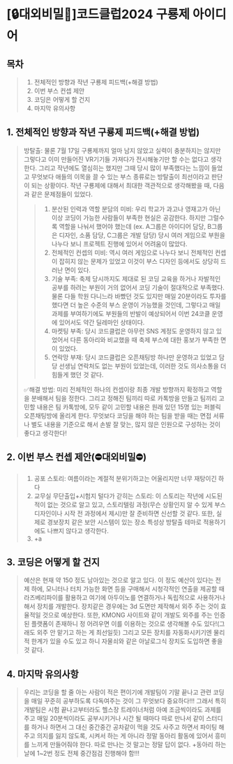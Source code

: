 [🔒대외비밀🤫]코드클럽2024 구룡제 아이디어
=====================
## 목차
> 1. 전체적인 방향과 작년 구룡제 피드백(+해결 방법)
> 2. 이번 부스 컨셉 제안
> 3. 코딩은 어떻게 할 건지
> 4. 마지막 유의사항
## 1. 전체적인 방향과 작년 구룡제 피드백(+해결 방법)
> 방탈출: 물론 7월 17일 구룡제까지 얼마 남지 않았고 실력이 충분하지는 않지만 그렇다고 이미 만들어진 VR기기들 가져다가 전시해놓기만 할 수는 없다고 생각한다.
> 그리고 작년에도 열심히는 했지만 그때 당시 많이 부족했다는 느낌이 들었고 무엇보다 애들의 이목을 끌 수 있는 부스 종류로는 방탈출이 최선이라고 판단이 되는 상황이다.
> 작년 구룡제에 대해서 최대한 객관적으로 생각해봤을 때, 다음과 같은 문제점들이 있었다.
>   > 1) 분산된 인력과 역할 분담의 미비: 우리 학교가 과고나 영재고가 아닌 이상 코딩이 가능한 사람들이 부족한 현실은 공감한다. 하지만 그럴수록 역할을 나눠서 했어야 했는데
>   > (ex. A그룹은 아이디어 담당, B그룹은 디자인, 소품 담당, C그룹은 개발 담당) 당시 여러 게임으로 부원을 나누다 보니 프로젝트 진행에 있어서 어려움이 많았다.
>   > 2) 전체적인 컨셉의 미비: 역시 여러 게임으로 나누다 보니 전체적인 컨셉이 잡히지 않는 문제가 있었고 이것이 부스 디자인 등에서도 상당히 드러난 면이 있다.
>   > 3) 기술 부족: 축제 당시까지도 제대로 된 코딩 교육을 하거나 자발적인 공부를 하려는 부원이 거의 없어서 코딩 기술이 절대적으로 부족했다. 물론 다들 학원 다니느라
>   > 바빴던 것도 있지만 매일 20분이라도 투자를 했다면 더 높은 수준의 부스 운영이 가능했을 것인데, 그렇다고 매일 과제를 부여하기에도 부원들의 반발이 예상되어서
>   > 이번 24코클 운영에 있어서도 약간 딜레마인 상태이다.
>   > 4) 마켓팅 부족: 당시 코드클럽은 아무런 SNS 계정도 운영하지 않고 있었어서 다른 동아리와 비교했을 때 축제 부스에 대한 홍보가 부족한 면이 있었다.
>   > 5) 연락망 부재: 당시 코드클럽은 오픈채팅방 하나만 운영하고 있었고 담당 선생님 연락처도 없는 부원이 있었는데, 이러한 것도 의사소통을 더 힘들게 했던 것 같다.
>   >
> ✅해결 방법: 미리 전체적인 하나의 컨셉이랑 최종 개발 방향까지 확정하고 역할을 분배해서 팀을 정한다. 그리고 정해진 팀끼리 따로 카톡방을 만들고 팀끼리 고민할
> 내용은 팀 카톡방에, 모두 같이 고민할 내용은 원래 있던 15명 있는 퍼블릭 오픈채팅방에 올리게 한다. 무엇보다 코딩을 해야 하는 팀을 받을 때는 면접 서류나 별도
> 내용을 기준으로 해서 손발 잘 맞는, 많지 않은 인원으로 구성하는 것이 좋다고 생각한다!
## 2. 이번 부스 컨셉 제안(⛔️대외비밀⛔️)
> 1) 공포 스토리: 여름이라는 계절적 분위기하고는 어울리지만 너무 재탕이긴 하다
> 2) 교무실 무단출입+시험지 털다가 갇히는 스토리: 이 스토리는 작년에 시도된 적이 없는 것으로 알고 있고, 스토리텔링 과정(무슨 상황인지 알 수 있게 부스 디자인이나 시작 전 과정에서 제시)만 잘 준비하면 신선할 것 같다. 또한, 실제로 경보장치 같은 보안 시스템이 있는 장소 특성상 방탈출 테마로 적용하기에도
> 나쁘지 않다고 생각한다.
> 3) +a
## 3. 코딩은 어떻게 할 건지
> 예산은 현재 약 150 정도 남아있는 것으로 알고 있다. 이 정도 예산이 있다는 전제 하에, 모니터나 터치 가능한 화면 등을 구매해서 시청각적인 연출을 제공할 때
> 라즈베리파이를 활용하고 여기에 아두이노를 연결하거나 독립적으로 사용하거나 해서 장치를 개발한다. 장치같은 경우에는 3d 도면만 제작해서 외주 주는 것이 효율적일
> 것으로 예상한다. 또한, KMONG 사이트와 같이 개발도 외주를 주는 인증된 플랫폼이 존재하니 정 어려우면 이를 이용하는 것으로 생각해볼 수도 있다!(그래도 외주
> 안 맡기고 하는 게 최선일듯) 그리고 모든 장치를 자동화시키기엔 물리적 한계가 있을 수도 있고 하니 자물쇠와 같은 아날로그식 장치도 도입하면 좋을 것 같다.
## 4. 마지막 유의사항
> 우리는 코딩을 할 줄 아는 사람이 적은 편이기에 개발팀이 기말 끝나고 관련 코딩을 매일 꾸준히 공부하도록 다독여주는 것이 그 무엇보다 중요하다!!! 그래서 특히 개발팀은
> 시험 끝나고부터라도 헬스장 트레이너처럼 아예 조금씩이라도 과제를 주고 매일 20분씩이라도 공부시키거나 시간 될 때마다 따로 만나서 같이 스터디를 하거나 하면서 그 대신 중간중간 공차같이 먹을
> 것도 사주고 하면서 파이팅 해주고 의지를 잃지 않도록, 시켜서 하는 게 아니라 정말 동아리 활동에 있어서 흥미를 느끼게 만들어줘야 한다. 따로 만나는 것 말고는
> 정말 답이 없다.
> +동아리 하는 날에 1~2번 정도 전체 중간점검 진행해야 함!!!
